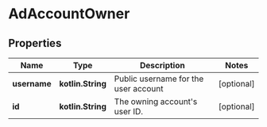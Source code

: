 
# AdAccountOwner

## Properties
| Name | Type | Description | Notes |
| ------------ | ------------- | ------------- | ------------- |
| **username** | **kotlin.String** | Public username for the user account |  [optional] |
| **id** | **kotlin.String** | The owning account&#39;s user ID. |  [optional] |



